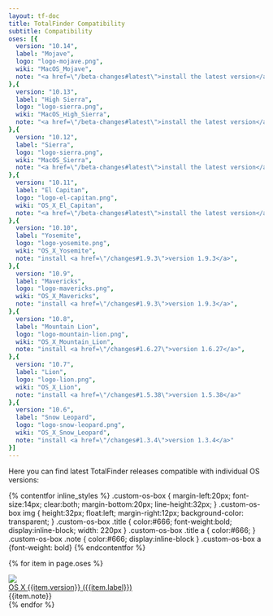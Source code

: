 ```yaml
---
layout: tf-doc
title: TotalFinder Compatibility
subtitle: Compatibility
oses: [{
  version: "10.14",
  label: "Mojave",
  logo: "logo-mojave.png",
  wiki: "MacOS_Mojave",
  note: "<a href=\"/beta-changes#latest\">install the latest version</a>, but <a href=\"/sip\" class=\"red\">needs a system tweak</a>",
},{
  version: "10.13",
  label: "High Sierra",
  logo: "logo-sierra.png",
  wiki: "MacOS_High_Sierra",
  note: "<a href=\"/beta-changes#latest\">install the latest version</a>, but <a href=\"/sip\" class=\"red\">needs a system tweak</a>",
},{
  version: "10.12",
  label: "Sierra",
  logo: "logo-sierra.png",
  wiki: "MacOS_Sierra",
  note: "<a href=\"/beta-changes#latest\">install the latest version</a>, but <a href=\"/sip\" class=\"red\">needs a system tweak</a>",
},{
  version: "10.11",
  label: "El Capitan",
  logo: "logo-el-capitan.png",
  wiki: "OS_X_El_Capitan",
  note: "<a href=\"/beta-changes#latest\">install the latest version</a>, but <a href=\"/sip\" class=\"red\">needs a system tweak</a>",
},{
  version: "10.10",
  label: "Yosemite",
  logo: "logo-yosemite.png",
  wiki: "OS_X_Yosemite",
  note: "install <a href=\"/changes#1.9.3\">version 1.9.3</a>",
},{
  version: "10.9",
  label: "Mavericks",
  logo: "logo-mavericks.png",
  wiki: "OS_X_Mavericks",
  note: "install <a href=\"/changes#1.9.3\">version 1.9.3</a>",
},{
  version: "10.8",
  label: "Mountain Lion",
  logo: "logo-mountain-lion.png",
  wiki: "OS_X_Mountain_Lion",
  note: "install <a href=\"/changes#1.6.27\">version 1.6.27</a>",
},{
  version: "10.7",
  label: "Lion",
  logo: "logo-lion.png",
  wiki: "OS_X_Lion",
  note: "install <a href=\"/changes#1.5.38\">version 1.5.38</a>"
},{
  version: "10.6",
  label: "Snow Leopard",
  logo: "logo-snow-leopard.png",
  wiki: "OS_X_Snow_Leopard",
  note: "install <a href=\"/changes#1.3.4\">version 1.3.4</a>"
}]
---
```


Here you can find latest TotalFinder releases compatible with individual OS versions:

{% contentfor inline_styles %}
.custom-os-box { margin-left:20px; font-size:14px; clear:both; margin-bottom:20px; line-height:32px; }
.custom-os-box img { height:32px; float:left; margin-right:12px; background-color: transparent; }
.custom-os-box .title { color:#666; font-weight:bold; display:inline-block; width: 220px }
.custom-os-box .title a { color:#666; }
.custom-os-box .note { color:#666; display:inline-block }
.custom-os-box a {font-weight: bold}
{% endcontentfor %}

{% for item in page.oses %}
<div class="custom-os-box">
  <img src="shared/img/os/{{item.logo}}">
  <div class="title"><a href="http://en.wikipedia.org/wiki/{{item.wiki}}">OS X {{item.version}} ({{item.label}})</a></div><div class="note"> {{item.note}}</div>
</div>
{% endfor %}
